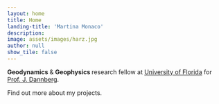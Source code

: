 ```yaml
---
layout: home
title: Home
landing-title: 'Martina Monaco'
description:
image: assets/images/harz.jpg
author: null
show_tile: false
---
```


<p> <b> Geodynamics </b> & <b> Geophysics </b> research fellow at <a href="http://www.ufl.edu/">University of Florida</a> for <a href="https://jdannberg-test.github.io/">Prof. J. Dannberg</a>. <p>
  Find out more about my projects.
